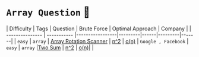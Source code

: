 
# `Array Question`  🦋
| Difficulty      | Tags        | Question        | Brute Force    |   Optimal Approach    |  Company |
| --------------- | ----------- |-----------------|---------|------|---------|-------|
| `easy`      |    `array`   | [Array Rotation Scanner](https://github.com/anishkumar127/Java-Data-Structure-Algorithm-Solutions/blob/main/Arrays/Array%20Rotation%20Scanner.java) |   [n^2]()   | [o(n)]() | `Google , Facebook`
| `easy`   | `array`        |[Two Sum]() | [n^2](https://github.com/anishkumar127/Data-Structures-and-Algorithms/blob/main/my%20practice/Two%20Sum%20Array%20O(n%5E2).java.txt) | [o(n)]()| |


